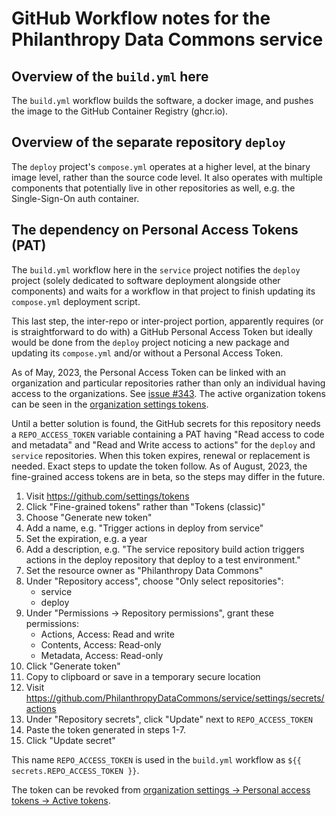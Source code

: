 # GitHub Workflow notes for the Philanthropy Data Commons service

## Overview of the `build.yml` here

The `build.yml` workflow builds the software, a docker image, and pushes
the image to the GitHub Container Registry (ghcr.io).

## Overview of the separate repository `deploy`

The `deploy` project's `compose.yml` operates at a higher level, at the
binary image level, rather than the source code level. It also operates
with multiple components that potentially live in other repositories as
well, e.g. the Single-Sign-On auth container.

## The dependency on Personal Access Tokens (PAT)

The `build.yml` workflow here in the `service` project notifies the
`deploy` project (solely dedicated to software deployment alongside
other components) and waits for a workflow in that project to finish
updating its `compose.yml` deployment script.

This last step, the inter-repo or inter-project portion, apparently
requires (or is straightforward to do with) a GitHub Personal Access
Token but ideally would be done from the `deploy` project noticing a new
package and updating its `compose.yml` and/or without a Personal Access
Token.

As of May, 2023, the Personal Access Token can be linked with an
organization and particular repositories rather than only an individual
having access to the organizations. See [issue
#343](https://github.com/PhilanthropyDataCommons/service/issues/343). The
active organization tokens can be seen in the [organization settings
tokens](https://github.com/organizations/PhilanthropyDataCommons/settings/personal-access-tokens/active).

Until a better solution is found, the GitHub secrets for this repository
needs a `REPO_ACCESS_TOKEN` variable containing a PAT having "Read access
to code and metadata" and "Read and Write access to actions" for the
`deploy` and `service` repositories. When this token expires, renewal or
replacement is needed. Exact steps to update the token follow. As of August,
2023, the fine-grained access tokens are in beta, so the steps may differ
in the future.

1. Visit https://github.com/settings/tokens
2. Click "Fine-grained tokens" rather than "Tokens (classic)"
3. Choose "Generate new token"
4. Add a name, e.g. "Trigger actions in deploy from service"
5. Set the expiration, e.g. a year
6. Add a description, e.g. "The service repository build action triggers
   actions in the deploy repository that deploy to a test environment."
7. Set the resource owner as "Philanthropy Data Commons"
8. Under "Repository access", choose "Only select repositories":
   - service
   - deploy
9. Under "Permissions -> Repository permissions", grant these permissions:
   - Actions, Access: Read and write
   - Contents, Access: Read-only
   - Metadata, Access: Read-only
10. Click "Generate token"
11. Copy to clipboard or save in a temporary secure location
12. Visit https://github.com/PhilanthropyDataCommons/service/settings/secrets/actions
13. Under "Repository secrets", click "Update" next to `REPO_ACCESS_TOKEN`
14. Paste the token generated in steps 1-7.
15. Click "Update secret"

This name `REPO_ACCESS_TOKEN` is used in the `build.yml` workflow as
`${{ secrets.REPO_ACCESS_TOKEN }}`.

The token can be revoked from [organization settings -> Personal access tokens
-> Active tokens](https://github.com/organizations/PhilanthropyDataCommons/settings/personal-access-tokens/active).
